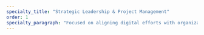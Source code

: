```yaml
---
specialty_title: "Strategic Leadership & Project Management"
order: 1
specialty_paragraph: "Focused on aligning digital efforts with organizational goals. Skilled in Agile, Scrum, and iterative delivery&mdash;balancing timelines with long-term vision."
---
```

